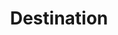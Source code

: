 ---
# -------------------------- #
#        CONTENT TYPE        #
# -------------------------- #

type: "connect"
content-type: "api-object"
endpoint: "destinations"
order: 4


# -------------------------- #
#        OBJECT INFO         #
# -------------------------- #

title: "Destination"
description: "{{ api.core-objects.destinations.description }}"
endpoint-url: "/destinations"


# -------------------------- #
#        VERSION INFO        #
# -------------------------- #

latest-version: "4"
versions:
  - number: "4"
    deprecated: false

  - number: "3"
    deprecated: false


# -------------------------- #
#      AVAILABLE METHODS     #
# -------------------------- #

available-methods:
  - id: "create-a-destination"
    title: "Create a destination"
    method: "post"
    short: "{{ api.core-objects.destinations.create.description | flatify }}"

  - id: "update-a-destination"
    title: "Update a destination"
    method: "put"
    short: "{{ api.core-objects.destinations.update.description | flatify }}"

  - id: "list-destinations"
    title: "List destinations"
    method: "get"
    short: "{{ api.core-objects.destinations.list.description | flatify }}"

  - id: "delete-a-destination"
    title: "Delete a destination"
    method: "delete"
    short: "{{ api.core-objects.destinations.delete.description | flatify }}"


# -------------------------- #
#      COMMON ATTRIBUTES     #
# -------------------------- #

## These attributes are shared across all versions of the object.
## Attributes specific to a version are in that object's file.

## Ex: _connect-files/api/objects/destinations/v4/destination-object-v4.md
## Has the attributes specific to version 4 of this object.

common-attributes:
  - name: "id"
    type: "integer"
    description: "A unique identifier for this destination."
    example-value: |
      110397

  - name: "created_at"
    type: "timestamp"
    description: "The time at which the destination object was created."
    example-value: |
      "2018-11-14T20:09:30Z"

  - name: "type"
    type: "string"
    description: "{{ connect.common.attributes.destination-type | flatify }}"
    example-value: |
      "postgres"

  - name: "updated_at"
    type: "timestamp"
    description: "The time at which the destination object was last updated."
    example-value: |
      "2018-11-27T15:25:20Z"
---